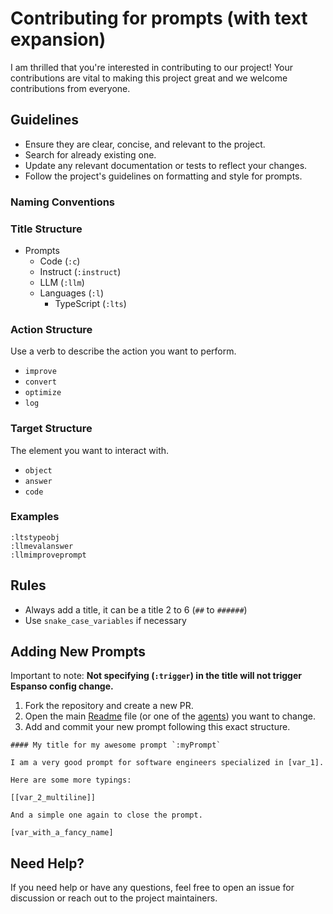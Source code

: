 # Contributing for prompts (with text expansion)

I am thrilled that you're interested in contributing to our project! Your contributions are vital to making this project great and we welcome contributions from everyone.

## Guidelines

- Ensure they are clear, concise, and relevant to the project.
- Search for already existing one.
- Update any relevant documentation or tests to reflect your changes.
- Follow the project's guidelines on formatting and style for prompts.

### Naming Conventions

### Title Structure

* Prompts
  * Code (`:c`)
  * Instruct (`:instruct`)
  * LLM (`:llm`)
  * Languages (`:l`)
    * TypeScript (`:lts`)

### Action Structure

Use a verb to describe the action you want to perform.

* `improve`
* `convert`
* `optimize`
* `log`

### Target Structure

The element you want to interact with.

* `object`
* `answer`
* `code`

### Examples

```text
:ltstypeobj
:llmevalanswer
:llmimproveprompt
```

## Rules

- Always add a title, it can be a title 2 to 6 (`##` to `######`)
- Use `snake_case_variables` if necessary

## Adding New Prompts

Important to note: **Not specifying (`:trigger`) in the title will not trigger Espanso config change.**

1. Fork the repository and create a new PR.
2. Open the main [Readme](./README.md) file (or one of the [agents](./agents/)) you want to change.
3. Add and commit your new prompt following this exact structure.

```text
#### My title for my awesome prompt `:myPrompt`

I am a very good prompt for software engineers specialized in [var_1].

Here are some more typings:

[[var_2_multiline]]

And a simple one again to close the prompt.

[var_with_a_fancy_name]
```

## Need Help?

If you need help or have any questions, feel free to open an issue for discussion or reach out to the project maintainers.
